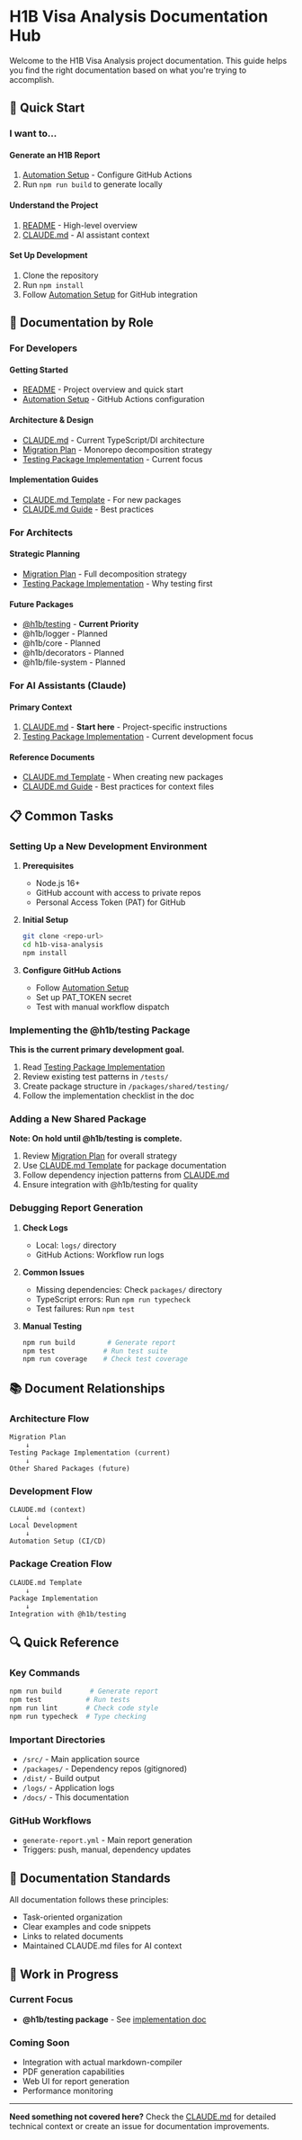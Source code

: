 # H1B Visa Analysis Documentation Hub

Welcome to the H1B Visa Analysis project documentation. This guide helps you find the right documentation based on what you're trying to accomplish.

## 🚀 Quick Start

### I want to...

#### **Generate an H1B Report**
1. [Automation Setup](./automation-setup.md) - Configure GitHub Actions
2. Run `npm run build` to generate locally

#### **Understand the Project**
1. [README](/README.md) - High-level overview
2. [CLAUDE.md](/CLAUDE.md) - AI assistant context

#### **Set Up Development**
1. Clone the repository
2. Run `npm install`
3. Follow [Automation Setup](./automation-setup.md) for GitHub integration

## 👥 Documentation by Role

### For Developers

#### Getting Started
- [README](/README.md) - Project overview and quick start
- [Automation Setup](./automation-setup.md) - GitHub Actions configuration

#### Architecture & Design
- [CLAUDE.md](/CLAUDE.md) - Current TypeScript/DI architecture
- [Migration Plan](./migration-plan.md) - Monorepo decomposition strategy
- [Testing Package Implementation](./testing-package-implementation.md) - Current focus

#### Implementation Guides
- [CLAUDE.md Template](./claude-md-template.md) - For new packages
- [CLAUDE.md Guide](./claude-md-guide.md) - Best practices

### For Architects

#### Strategic Planning
- [Migration Plan](./migration-plan.md) - Full decomposition strategy
- [Testing Package Implementation](./testing-package-implementation.md) - Why testing first

#### Future Packages
- [@h1b/testing](./testing-package-implementation.md) - **Current Priority**
- @h1b/logger - Planned
- @h1b/core - Planned
- @h1b/decorators - Planned
- @h1b/file-system - Planned

### For AI Assistants (Claude)

#### Primary Context
1. [CLAUDE.md](/CLAUDE.md) - **Start here** - Project-specific instructions
2. [Testing Package Implementation](./testing-package-implementation.md) - Current development focus

#### Reference Documents
- [CLAUDE.md Template](./claude-md-template.md) - When creating new packages
- [CLAUDE.md Guide](./claude-md-guide.md) - Best practices for context files

## 📋 Common Tasks

### Setting Up a New Development Environment

1. **Prerequisites**
   - Node.js 16+
   - GitHub account with access to private repos
   - Personal Access Token (PAT) for GitHub

2. **Initial Setup**
   ```bash
   git clone <repo-url>
   cd h1b-visa-analysis
   npm install
   ```

3. **Configure GitHub Actions**
   - Follow [Automation Setup](./automation-setup.md)
   - Set up PAT_TOKEN secret
   - Test with manual workflow dispatch

### Implementing the @h1b/testing Package

**This is the current primary development goal.**

1. Read [Testing Package Implementation](./testing-package-implementation.md)
2. Review existing test patterns in `/tests/`
3. Create package structure in `/packages/shared/testing/`
4. Follow the implementation checklist in the doc

### Adding a New Shared Package

**Note: On hold until @h1b/testing is complete.**

1. Review [Migration Plan](./migration-plan.md) for overall strategy
2. Use [CLAUDE.md Template](./claude-md-template.md) for package documentation
3. Follow dependency injection patterns from [CLAUDE.md](/CLAUDE.md)
4. Ensure integration with @h1b/testing for quality

### Debugging Report Generation

1. **Check Logs**
   - Local: `logs/` directory
   - GitHub Actions: Workflow run logs

2. **Common Issues**
   - Missing dependencies: Check `packages/` directory
   - TypeScript errors: Run `npm run typecheck`
   - Test failures: Run `npm test`

3. **Manual Testing**
   ```bash
   npm run build        # Generate report
   npm test            # Run test suite
   npm run coverage    # Check test coverage
   ```

## 📚 Document Relationships

### Architecture Flow
```
Migration Plan
    ↓
Testing Package Implementation (current)
    ↓
Other Shared Packages (future)
```

### Development Flow
```
CLAUDE.md (context)
    ↓
Local Development
    ↓
Automation Setup (CI/CD)
```

### Package Creation Flow
```
CLAUDE.md Template
    ↓
Package Implementation
    ↓
Integration with @h1b/testing
```

## 🔍 Quick Reference

### Key Commands
```bash
npm run build       # Generate report
npm test           # Run tests
npm run lint       # Check code style
npm run typecheck  # Type checking
```

### Important Directories
- `/src/` - Main application source
- `/packages/` - Dependency repos (gitignored)
- `/dist/` - Build output
- `/logs/` - Application logs
- `/docs/` - This documentation

### GitHub Workflows
- `generate-report.yml` - Main report generation
- Triggers: push, manual, dependency updates

## 📝 Documentation Standards

All documentation follows these principles:
- Task-oriented organization
- Clear examples and code snippets
- Links to related documents
- Maintained CLAUDE.md files for AI context

## 🚧 Work in Progress

### Current Focus
- **@h1b/testing package** - See [implementation doc](./testing-package-implementation.md)

### Coming Soon
- Integration with actual markdown-compiler
- PDF generation capabilities
- Web UI for report generation
- Performance monitoring

---

**Need something not covered here?** Check the [CLAUDE.md](/CLAUDE.md) for detailed technical context or create an issue for documentation improvements.